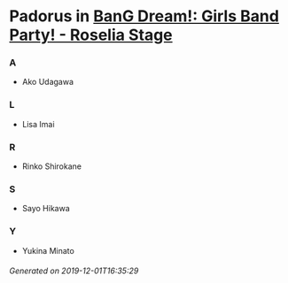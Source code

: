 # Padorus in [BanG Dream!: Girls Band Party! - Roselia Stage](https://myanimelist.net/manga/108614/BanG_Dream__Girls_Band_Party_-_Roselia_Stage)

### A
* Ako Udagawa

### L
* Lisa Imai

### R
* Rinko Shirokane

### S
* Sayo Hikawa

### Y
* Yukina Minato

###### Generated on 2019-12-01T16:35:29
